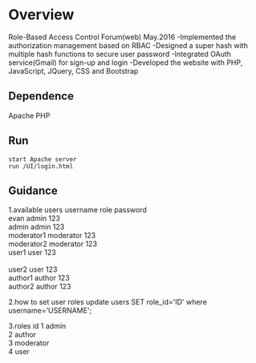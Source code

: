# Overview
Role-Based Access Control Forum(web) May.2016
 -Implemented the authorization management based on RBAC
 -Designed a super hash with multiple hash functions to secure user password
 -Integrated OAuth service(Gmail) for sign-up and login
 -Developed the website with PHP, JavaScript, JQuery, CSS and Bootstrap

## Dependence
Apache
PHP
## Run
	start Apache server
	run /UI/login.html 
## Guidance
 
1.available users
    	username		role		    password<br />
    	evan        		admin			123<br />
	admin			admin			123<br />
	moderator1		moderator		123<br />
	moderator2		moderator		123<br />
	user1			user			123<br />	
	user2			user			123<br />
	author1			author			123<br />
	author2			author			123<br />

2.how to set user roles
    update users SET role_id='ID' where username='USERNAME';
    
3.roles id
    1 admin<br />
    2 author<br />
    3 moderator<br />
    4 user<br />
    
